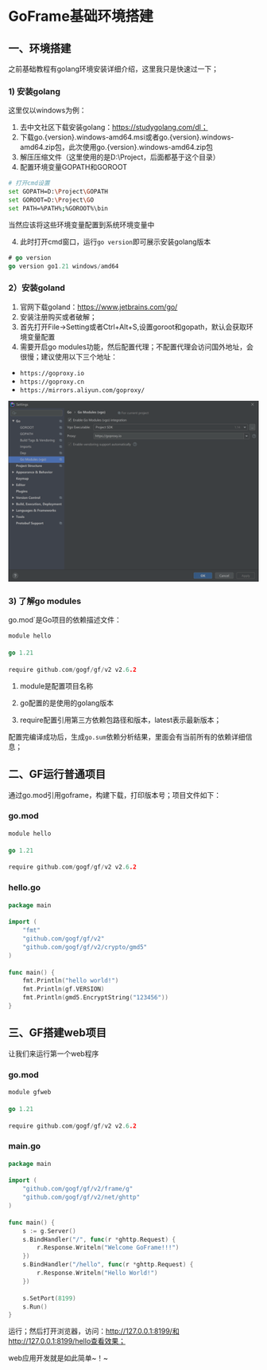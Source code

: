# GoFrame基础环境搭建

## 一、环境搭建

之前基础教程有golang环境安装详细介绍，这里我只是快速过一下；

### 1) 安装golang

这里仅以windows为例：

1. 去中文社区下载安装golang：https://studygolang.com/dl；
2. 下载go.{version}.windows-amd64.msi或者go.{version}.windows-amd64.zip包，此次使用go.{version}.windows-amd64.zip包
3. 解压压缩文件（这里使用的是D:\Project，后面都基于这个目录）
4. 配置环境变量GOPATH和GOROOT

```bash
# 打开cmd设置
set GOPATH=D:\Project\GOPATH
set GOROOT=D:\Project\GO
set PATH=%PATH%;%GOROOT%\bin
```

当然应该将这些环境变量配置到系统环境变量中

4. 此时打开cmd窗口，运行`go version`即可展示安装golang版本

```go
# go version
go version go1.21 windows/amd64
```

### 2）安装goland

1. 官网下载goland：https://www.jetbrains.com/go/
2. 安装注册购买或者破解；
3. 首先打开File->Setting或者Ctrl+Alt+S,设置goroot和gopath，默认会获取环境变量配置
4. 需要开启go modules功能，然后配置代理；不配置代理会访问国外地址，会很慢；建议使用以下三个地址：

- `https://goproxy.io`
- `https://goproxy.cn`
- `https://mirrors.aliyun.com/goproxy/`

![image-20200308224453465](02.goframe基础环境搭建.assets/image-20200308224453465.png)

### 3)  了解go modules

go.mod`是Go项目的依赖描述文件：

```go
module hello

go 1.21

require github.com/gogf/gf/v2 v2.6.2
```

1. module是配置项目名称

2. go配置的是使用的golang版本

3. require配置引用第三方依赖包路径和版本，latest表示最新版本；

配置完编译成功后，生成`go.sum`依赖分析结果，里面会有当前所有的依赖详细信息；

##  二、GF运行普通项目

通过go.mod引用goframe，构建下载，打印版本号；项目文件如下：

### go.mod

```go
module hello

go 1.21

require github.com/gogf/gf/v2 v2.6.2
```

### hello.go

```go
package main

import (
	"fmt"
	"github.com/gogf/gf/v2"
	"github.com/gogf/gf/v2/crypto/gmd5"
)

func main() {
	fmt.Println("hello world!")
	fmt.Println(gf.VERSION)
	fmt.Println(gmd5.EncryptString("123456"))
}

```

## 三、GF搭建web项目

让我们来运行第一个web程序

### go.mod

```go
module gfweb

go 1.21

require github.com/gogf/gf/v2 v2.6.2
```

### main.go

```go
package main

import (
	"github.com/gogf/gf/v2/frame/g"
	"github.com/gogf/gf/v2/net/ghttp"
)

func main() {
	s := g.Server()
	s.BindHandler("/", func(r *ghttp.Request) {
		r.Response.Writeln("Welcome GoFrame!!!")
	})
	s.BindHandler("/hello", func(r *ghttp.Request) {
		r.Response.Writeln("Hello World!")
	})

	s.SetPort(8199)
	s.Run()
}
```

运行；然后打开浏览器，访问：http://127.0.0.1:8199/和http://127.0.0.1:8199/hello查看效果；

web应用开发就是如此简单~！~
